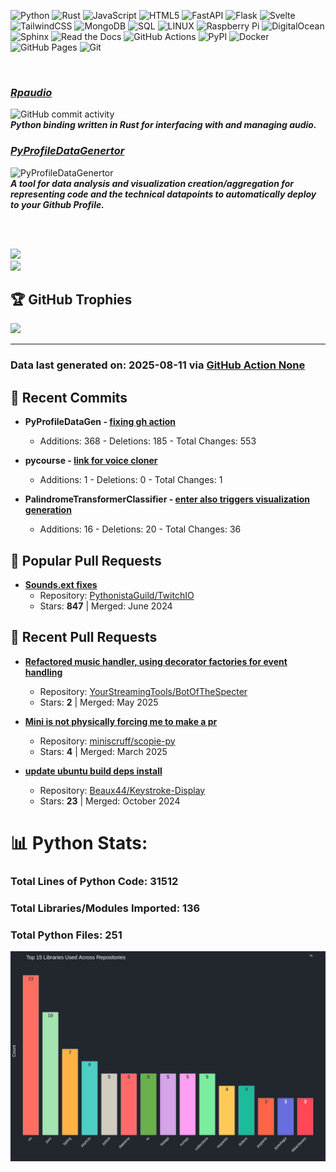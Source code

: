 ![Python](https://img.shields.io/badge/python-3670A0?style=plastic&logo=python&logoColor=ffdd54) 
![Rust](https://img.shields.io/badge/Rust-%23000000.svg?e&logo=rust&logoColor=white)
![JavaScript](https://img.shields.io/badge/javascript-%23323330.svg?style=plastic&logo=javascript&logoColor=%23F7DF1E) 
![HTML5](https://img.shields.io/badge/html5-%23E34F26.svg?style=plastic&logo=html5&logoColor=white) 
![FastAPI](https://img.shields.io/badge/FastAPI-005571?style=plastic&logo=fastapi)
![Flask](https://img.shields.io/badge/flask-%23000.svg?style=plastic&logo=flask&logoColor=white) 
![Svelte](https://img.shields.io/badge/svelte-%23f1413d.svg?style=plastic&logo=svelte&logoColor=white) 
![TailwindCSS](https://img.shields.io/badge/tailwindcss-%2338B2AC.svg?style=plastic&logo=tailwind-css&logoColor=white) 
![MongoDB](https://img.shields.io/badge/MongoDB-%234ea94b.svg?style=plastic&logo=mongodb&logoColor=white) 
![SQL](https://img.shields.io/badge/sql-%2300f.svg?style=plastic&logo=mysql&logoColor=white)
![LINUX](https://img.shields.io/badge/Linux-FCC624?style=plastic&logo=linux&logoColor=black)
![Raspberry Pi](https://img.shields.io/badge/-RaspberryPi-C51A4A?style=plastic&logo=Raspberry-Pi)
![DigitalOcean](https://img.shields.io/badge/DigitalOcean-%230167ff.svg?style=plastic&logo=digitalOcean&logoColor=white)
![Sphinx](https://img.shields.io/badge/Sphinx-000?logo=sphinx&logoColor=fff)
![Read the Docs](https://img.shields.io/badge/Read%20the%20Docs-8CA1AF?logo=readthedocs&logoColor=fff)
![GitHub Actions](https://img.shields.io/badge/GitHub_Actions-2088FF?logo=github-actions&logoColor=white)
![PyPI](https://img.shields.io/badge/PyPI-3775A9?logo=pypi&logoColor=fff)
![Docker](https://img.shields.io/badge/Docker-blue?logo=docker&logoColor=white)
![GitHub Pages](https://img.shields.io/badge/GitHub%20Pages-121013?logo=github&logoColor=white)
![Git](https://img.shields.io/badge/Git-F05032?logo=git&logoColor=fff)

<br>

### ***[Rpaudio](https://github.com/sockheadrps/rpaudio)***
![GitHub commit activity](https://img.shields.io/github/commit-activity/t/sockheadrps/rpaudio)  
***Python binding written in Rust for interfacing with and managing audio.***

###  [***PyProfileDataGenertor***](https://github.com/sockheadrps/PyProfileDataGen)
![PyProfileDataGenertor](https://img.shields.io/github/commit-activity/t/sockheadrps/PyProfileDataGen?color=orange)  
***A tool for data analysis and visualization creation/aggregation for representing code and the technical datapoints to automatically deploy to your Github Profile.***


<br>
<br>

<!-- Github Stats -->

![](https://github-readme-stats.vercel.app/api?username=sockheadrps&theme=radical&hide_border=false&include_all_commits=true&count_private=false)<br/>
![](https://github-readme-stats.vercel.app/api/top-langs/?username=sockheadrps&theme=radical&hide_border=false&include_all_commits=true&count_private=true&layout=compact)

## 🏆 GitHub Trophies

![](https://github-profile-trophy.vercel.app/?username=sockheadrps&theme=radical&no-frame=false&no-bg=true&margin-w=4)

---


### Data last generated on: 2025-08-11 via [GitHub Action None](https://github.com/sockheadrps/sockheadrps/actions/runs/None)

## 🚀 Recent Commits

- **PyProfileDataGen - [fixing gh action](https://github.com/sockheadrps/PyProfileDataGen/commit/5f2938fd8fd9c97df64742197046468c5169f5e8)**
  - Additions: 368 - Deletions: 185 - Total Changes: 553

- **pycourse - [link for voice cloner](https://github.com/sockheadrps/pycourse/commit/c43279d591b3d3d2af1c1cbbc52a8c3cd21312eb)**
  - Additions: 1 - Deletions: 0 - Total Changes: 1

- **PalindromeTransformerClassifier - [enter also triggers visualization generation](https://github.com/sockheadrps/PalindromeTransformerClassifier/commit/1085c137a3464ada29de0b6739eec0b1c3d23b81)**
  - Additions: 16 - Deletions: 20 - Total Changes: 36


## 🔀 Popular Pull Requests

- **[Sounds.ext fixes](https://github.com/PythonistaGuild/TwitchIO/pull/454)**
  - Repository: [PythonistaGuild/TwitchIO](https://github.com/PythonistaGuild/TwitchIO)
  - Stars: **847** | Merged: June 2024


## 🔀 Recent Pull Requests

- **[Refactored music handler, using decorator factories for event handling](https://github.com/YourStreamingTools/BotOfTheSpecter/pull/16)**
  - Repository: [YourStreamingTools/BotOfTheSpecter](https://github.com/YourStreamingTools/BotOfTheSpecter)
  - Stars: **2** | Merged: May 2025

- **[Mini is not physically forcing me to make a pr](https://github.com/miniscruff/scopie-py/pull/1)**
  - Repository: [miniscruff/scopie-py](https://github.com/miniscruff/scopie-py)
  - Stars: **4** | Merged: March 2025

- **[update ubuntu build deps install ](https://github.com/Beaux44/Keystroke-Display/pull/7)**
  - Repository: [Beaux44/Keystroke-Display](https://github.com/Beaux44/Keystroke-Display)
  - Stars: **23** | Merged: October 2024

# 📊 Python Stats:

### Total Lines of Python Code: 31512
### Total Libraries/Modules Imported: 136
### Total Python Files: 251
![](DataVisuals/data.gif)


